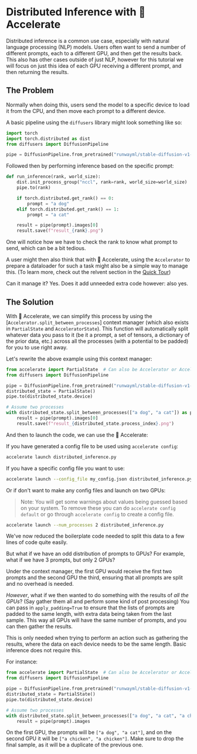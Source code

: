 <!--Copyright 2023 The HuggingFace Team. All rights reserved.

Licensed under the Apache License, Version 2.0 (the "License"); you may not use this file except in compliance with
the License. You may obtain a copy of the License at

http://www.apache.org/licenses/LICENSE-2.0

Unless required by applicable law or agreed to in writing, software distributed under the License is distributed on
an "AS IS" BASIS, WITHOUT WARRANTIES OR CONDITIONS OF ANY KIND, either express or implied. See the License for the
specific language governing permissions and limitations under the License.

⚠️ Note that this file is in Markdown but contain specific syntax for our doc-builder (similar to MDX) that may not be
rendered properly in your Markdown viewer.
-->

# Distributed Inference with 🤗 Accelerate

Distributed inference is a common use case, especially with natural language processing (NLP) models. Users often want to
send a number of different prompts, each to a different GPU, and then get the results back. This also has other cases
outside of just NLP, however for this tutorial we will focus on just this idea of each GPU receiving a different prompt,
and then returning the results.

## The Problem

Normally when doing this, users send the model to a specific device to load it from the CPU, and then move each prompt to a different device. 

A basic pipeline using the `diffusers` library might look something like so:

```python
import torch
import torch.distributed as dist
from diffusers import DiffusionPipeline

pipe = DiffusionPipeline.from_pretrained("runwayml/stable-diffusion-v1-5", torch_dtype=torch.float16)
```
Followed then by performing inference based on the specific prompt:

```python
def run_inference(rank, world_size):
    dist.init_process_group("nccl", rank=rank, world_size=world_size)
    pipe.to(rank)

    if torch.distributed.get_rank() == 0:
        prompt = "a dog"
    elif torch.distributed.get_rank() == 1:
        prompt = "a cat"

    result = pipe(prompt).images[0]
    result.save(f"result_{rank}.png")
```
One will notice how we have to check the rank to know what prompt to send, which can be a bit tedious.

A user might then also think that with 🤗 Accelerate, using the `Accelerator` to prepare a dataloader for such a task might also be 
a simple way to manage this. (To learn more, check out the relvent section in the [Quick Tour](../quicktour#distributed-evaluation))

Can it manage it? Yes. Does it add unneeded extra code however: also yes.

## The Solution

With 🤗 Accelerate, we can simplify this process by using the [`Accelerator.split_between_processes`] context manager (which also exists in `PartialState` and `AcceleratorState`). 
This function will automatically split whatever data you pass to it (be it a prompt, a set of tensors, a dictionary of the prior data, etc.) across all the processes (with a potential
to be padded) for you to use right away.

Let's rewrite the above example using this context manager:

```python
from accelerate import PartialState  # Can also be Accelerator or AcceleratorState
from diffusers import DiffusionPipeline

pipe = DiffusionPipeline.from_pretrained("runwayml/stable-diffusion-v1-5", torch_dtype=torch.float16)
distributed_state = PartialState()
pipe.to(distributed_state.device)

# Assume two processes
with distributed_state.split_between_processes(["a dog", "a cat"]) as prompt:
    result = pipe(prompt).images[0]
    result.save(f"result_{distributed_state.process_index}.png")
```

And then to launch the code, we can use the 🤗 Accelerate:

If you have generated a config file to be used using `accelerate config`:

```bash
accelerate launch distributed_inference.py
```

If you have a specific config file you want to use:

```bash
accelerate launch --config_file my_config.json distributed_inference.py
```

Or if don't want to make any config files and launch on two GPUs:

> Note: You will get some warnings about values being guessed based on your system. To remove these you can do `accelerate config default` or go through `accelerate config` to create a config file.

```bash
accelerate launch --num_processes 2 distributed_inference.py
```

We've now reduced the boilerplate code needed to split this data to a few lines of code quite easily.

But what if we have an odd distribution of prompts to GPUs? For example, what if we have 3 prompts, but only 2 GPUs? 

Under the context manager, the first GPU would receive the first two prompts and the second GPU the third, ensuring that 
all prompts are split and no overhead is needed.

*However*, what if we then wanted to do something with the results of *all the GPUs*? (Say gather them all and perform some kind of post processing)
You can pass in `apply_padding=True` to ensure that the lists of prompts are padded to the same length, with extra data being taken 
from the last sample. This way all GPUs will have the same number of prompts, and you can then gather the results.

<Tip>

This is only needed when trying to perform an action such as gathering the results, where the data on each device 
needs to be the same length. Basic inference does not require this.

</Tip>

For instance:

```python
from accelerate import PartialState  # Can also be Accelerator or AcceleratorState
from diffusers import DiffusionPipeline

pipe = DiffusionPipeline.from_pretrained("runwayml/stable-diffusion-v1-5", torch_dtype=torch.float16)
distributed_state = PartialState()
pipe.to(distributed_state.device)

# Assume two processes
with distributed_state.split_between_processes(["a dog", "a cat", "a chicken"], apply_padding=True) as prompt:
    result = pipe(prompt).images
```

On the first GPU, the prompts will be `["a dog", "a cat"]`, and on the second GPU it will be `["a chicken", "a chicken"]`.
Make sure to drop the final sample, as it will be a duplicate of the previous one.
